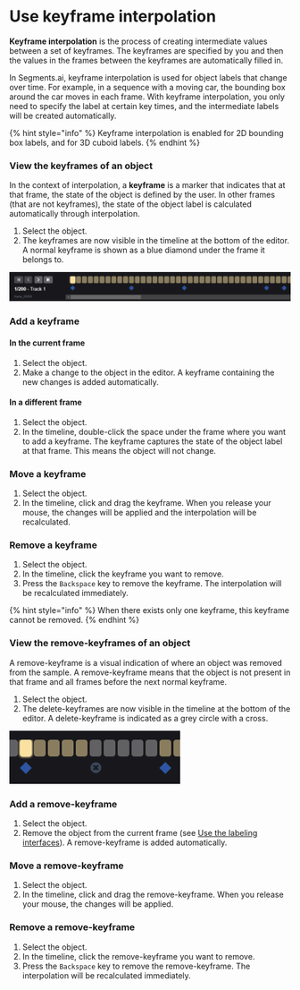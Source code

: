 # Use keyframe interpolation

**Keyframe interpolation** is the process of creating intermediate values between a set of keyframes. The keyframes are specified by you and then the values in the frames between the keyframes are automatically filled in.

In Segments.ai, keyframe interpolation is used for object labels that change over time. For example, in a sequence with a moving car, the bounding box around the car moves in each frame. With keyframe interpolation, you only need to specify the label at certain key times, and the intermediate labels will be created automatically.

{% hint style="info" %}
Keyframe interpolation is enabled for 2D bounding box labels, and for 3D cuboid labels.&#x20;
{% endhint %}

### View the keyframes of an object

In the context of interpolation, a **keyframe** is a marker that indicates that at that frame, the state of the object is defined by the user. In other frames (that are not keyframes), the state of the object label is calculated automatically through interpolation.&#x20;

1. Select the object.
2. The keyframes are now visible in the timeline at the bottom of the editor. A normal keyframe is shown as a blue diamond under the frame it belongs to.

![](<../../.gitbook/assets/image (22).png>)

### Add a keyframe

#### In the current frame

1. Select the object.
2. Make a change to the object in the editor. A keyframe containing the new changes is added automatically.

#### In a different frame

1. Select the object.
2. In the timeline, double-click the space under the frame where you want to add a keyframe. The keyframe captures the state of the object label at that frame. This means the object will not change.

### Move a keyframe

1. Select the object.
2. In the timeline, click and drag the keyframe. When you release your mouse, the changes will be applied and the interpolation will be recalculated.

### Remove a keyframe

1. Select the object.
2. In the timeline, click the keyframe you want to remove.
3. Press the `Backspace` key to remove the keyframe. The interpolation will be recalculated immediately.

{% hint style="info" %}
When there exists only one keyframe, this keyframe cannot be removed.
{% endhint %}

### View the remove-keyframes of an object

A remove-keyframe is a visual indication of where an object was removed from the sample. A remove-keyframe means that the object is not present in that frame and all frames before the next normal keyframe.&#x20;

1. Select the object.
2. The delete-keyframes are now visible in the timeline at the bottom of the editor. A delete-keyframe is indicated as a grey circle with a cross.

![](<../../.gitbook/assets/image (23) (1).png>)

### Add a remove-keyframe

1. Select the object.
2. Remove the object from the current frame (see [Use the labeling interfaces](./)). A remove-keyframe is added automatically.

### Move a remove-keyframe

1. Select the object.
2. In the timeline, click and drag the remove-keyframe. When you release your mouse, the changes will be applied.

### Remove a remove-keyframe

1. Select the object.
2. In the timeline, click the remove-keyframe you want to remove.
3. Press the `Backspace` key to remove the remove-keyframe. The interpolation will be recalculated immediately.
